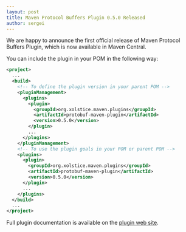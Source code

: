 ```yaml
---
layout: post
title: Maven Protocol Buffers Plugin 0.5.0 Released
author: sergei
---
```


We are happy to announce the first official release of Maven Protocol Buffers Plugin,
which is now available in Maven Central.

You can include the plugin in your POM in the following way:

```xml
<project>
  ...
  <build>
    <!-- To define the plugin version in your parent POM -->
    <pluginManagement>
      <plugins>
        <plugin>
          <groupId>org.xolstice.maven.plugins</groupId>
          <artifactId>protobuf-maven-plugin</artifactId>
          <version>0.5.0</version>
        </plugin>
        ...
      </plugins>
    </pluginManagement>
    <!-- To use the plugin goals in your POM or parent POM -->
    <plugins>
      <plugin>
        <groupId>org.xolstice.maven.plugins</groupId>
        <artifactId>protobuf-maven-plugin</artifactId>
        <version>0.5.0</version>
      </plugin>
      ...
    </plugins>
  </build>
  ...
</project>
```

Full plugin documentation is available on the
[plugin web site](https://www.xolstice.org/protobuf-maven-plugin/).
